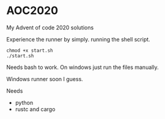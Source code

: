 # AOC2020
My Advent of code 2020 solutions

Experience the runner by simply. running the shell script.

```shell
chmod +x start.sh
./start.sh
```

Needs bash to work. On windows just run the files manually.

Windows runner soon I guess.

Needs
 - python
 - rustc and cargo
